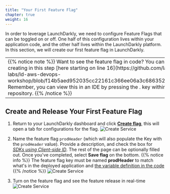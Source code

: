 ```yaml
---
title: "Your First Feature Flag"
chapter: true
weight: 16
---
```


In order to leverage LaunchDarkly, we need to configure Feature Flags that can be toggled on or off. One half of this configuration lives within your application code, and the other half lives within the LaunchDarkly platform. In this section, we will create our first feature flag in LaunchDarkly. 

<table class="credit">
<tr class="credit"><td class="credit" style="width:100%">
{{% notice note %}}
Want to see the feature flag in code? You can see the flag we are creating in this step [here starting on line 16](https://github.com/launchdarkly-labs/ld-aws-devops-workshop/blob/f14b5aed952035cc22161c366ee06a3c686352ba/src/App.js#L16). Remember, you can view this in an IDE by pressing the . key within the GitHub repository. 
{{% /notice %}}
</td></tr>
</table>

## Create and Release Your First Feature Flag
1. Return to your LaunchDarkly dashboard and click [**Create flag**](https://app.launchdarkly.com/default/test/features/new), this will open a tab for configurations for the flag. 
![Create Service](/images/setup/create-flag-1.png)

1. Name the feature flag `prodHeader` (which will also populate the Key with the `prodHeader` value). Provide a description, and check the box for [*SDKs using Client-side ID*](https://docs.launchdarkly.com/home/getting-started/feature-flags#making-flags-available-to-client-side-and-mobile-sdks). The rest of the page can be optionally filled out. Once you've completed, select **Save flag** on the bottom.
{{% notice info %}}
   The feature flag key must be named **prodHeader** to match what's in the deployed application and [the variable definition in the code](https://github.com/launchdarkly-labs/ld-aws-devops-workshop/blob/f14b5aed952035cc22161c366ee06a3c686352ba/src/App.js#L12)
{{% /notice %}}
![Create Service](/images/setup/create-flag-2.png)
1. Turn on the feature flag and see the feature release in real-time
![Create Service](/images/setup/flag-demo.gif)